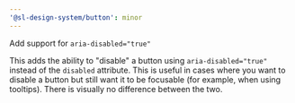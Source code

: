 ```yaml
---
'@sl-design-system/button': minor
---
```


Add support for `aria-disabled="true"`

This adds the ability to "disable" a button using `aria-disabled="true"` instead of the `disabled` attribute. This is useful in cases where you want to disable a button but still want it to be focusable (for example, when using tooltips). There is visually no difference between the two.
